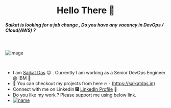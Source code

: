 <h1 align="center"> Hello There 👋 </h1>
<h5>Saikat is looking for a job change , Do you have any vacancy in DevOps / Cloud(AWS) ? </h5>
<br>

![image](https://user-images.githubusercontent.com/10244692/123040840-0ac34000-d412-11eb-92d1-720da728793a.png)

<br>

* I am [Saikat Das](https://www.linkedin.com/in/saikatdas93/) :blush:	 . Currently I am working as a Senior DevOps Engineer @ IBM :satellite:
* :magnet: You can checkout my projects from here :fire: - (https://saikatdas.in)
* Connect with me on Linkedin :fireworks: [LinkedIn Profile](https://www.linkedin.com/in/saikatdas93/) :sparkler:
* Do you like my work ? Please support me using below link. 
* [![name](https://user-images.githubusercontent.com/10244692/122553560-79408080-d055-11eb-9222-81273903100f.png)](https://www.buymeacoffee.com/saikatdas)

 


